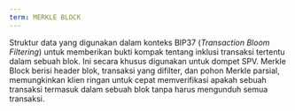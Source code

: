 ```yaml
---
term: MERKLE BLOCK
---
```


Struktur data yang digunakan dalam konteks BIP37 (*Transaction Bloom Filtering*) untuk memberikan bukti kompak tentang inklusi transaksi tertentu dalam sebuah blok. Ini secara khusus digunakan untuk dompet SPV. Merkle Block berisi header blok, transaksi yang difilter, dan pohon Merkle parsial, memungkinkan klien ringan untuk cepat memverifikasi apakah sebuah transaksi termasuk dalam sebuah blok tanpa harus mengunduh semua transaksi.